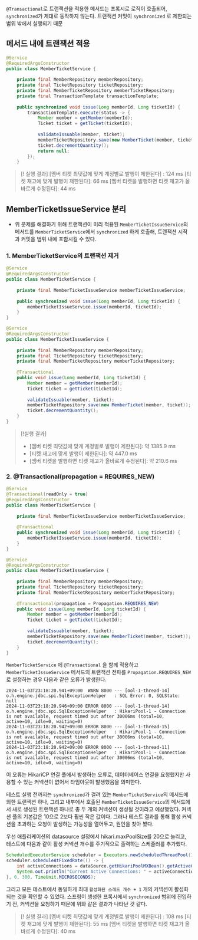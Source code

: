 
`@Transactional`로 트랜잭션을 적용한 메서드는 프록시로 로직이 호출되어, `synchronized`가 제대로 동작하지 않는다.
트랜잭션 커밋이 `synchronized` 로 제한되는 범위 밖에서 실행되기 때문

## 메서드 내에 트랜잭션 적용

```java
@Service  
@RequiredArgsConstructor  
public class MemberTicketService {  
  
    private final MemberRepository memberRepository;  
    private final TicketRepository ticketRepository;  
    private final MemberTicketRepository memberTicketRepository;  
    private final TransactionTemplate transactionTemplate;  
  
    public synchronized void issue(Long memberId, Long ticketId) {  
        transactionTemplate.execute(status -> {  
            Member member = getMember(memberId);  
            Ticket ticket = getTicket(ticketId);  
  
            validateIssuable(member, ticket);  
            memberTicketRepository.save(new MemberTicket(member, ticket));  
            ticket.decrementQuantity();  
            return null;  
        });  
    }
```

>[! 실행 결과]
>[멤버 티켓 최댓값에 맞게 계정별로 발행이 제한된다] : 124 ms
> [티켓 재고에 맞게 발행이 제한된다]: 66 ms
> [멤버 티켓을 발행하면 티켓 재고가 올바르게 수정된다]: 44 ms

## MemberTicketIssueService 분리

- 위 문제를 해결하기 위해 트랜잭션이 미리 적용된 `MemberTicketIssueService`의 메서드를 `MemberTicketService`에서 `synchronized` 하게 호출해, 트랜잭션 시작과 커밋을 범위 내에 포함시킬 수 있다.

### 1. MemberTicketService의 트랜잭션 제거

```java
@Service  
@RequiredArgsConstructor  
public class MemberTicketService {  
  
    private final MemberTicketIssueService memberTicketIssueService;  
  
    public synchronized void issue(Long memberId, Long ticketId) {  
        memberTicketIssueService.issue(memberId, ticketId);  
    }  
}
```

```java
@Service  
@RequiredArgsConstructor  
public class MemberTicketIssueService {  
  
    private final MemberRepository memberRepository;  
    private final TicketRepository ticketRepository;  
    private final MemberTicketRepository memberTicketRepository;  
  
    @Transactional  
    public void issue(Long memberId, Long ticketId) {  
        Member member = getMember(memberId);  
        Ticket ticket = getTicket(ticketId);  
  
        validateIssuable(member, ticket);  
        memberTicketRepository.save(new MemberTicket(member, ticket));  
        ticket.decrementQuantity();  
    }
}
```

> [!실행 결과]
>
> - [멤버 티켓 최댓값에 맞게 계정별로 발행이 제한된다]: 약 1385.9 ms
> - [티켓 재고에 맞게 발행이 제한된다]: 약 447.0 ms
> - [멤버 티켓을 발행하면 티켓 재고가 올바르게 수정된다]: 약 210.6 ms
>

### 2. @Transactional(propagation = REQUIRES_NEW)

```java
@Service  
@Transactional(readOnly = true)  
@RequiredArgsConstructor  
public class MemberTicketService {  
  
    private final MemberTicketIssueService memberTicketIssueService;  
  
    @Transactional  
    public synchronized void issue(Long memberId, Long ticketId) {  
        memberTicketIssueService.issue(memberId, ticketId);  
    }  
}
```

```java
@Service  
@RequiredArgsConstructor  
public class MemberTicketIssueService {  
  
    private final MemberRepository memberRepository;  
    private final TicketRepository ticketRepository;  
    private final MemberTicketRepository memberTicketRepository;  
  
    @Transactional(propagation = Propagation.REQUIRES_NEW)  
    public void issue(Long memberId, Long ticketId) {  
        Member member = getMember(memberId);  
        Ticket ticket = getTicket(ticketId);  
  
        validateIssuable(member, ticket);  
        memberTicketRepository.save(new MemberTicket(member, ticket));  
        ticket.decrementQuantity();  
    }
}
```

`MemberTicketService` 에  `@Transactional` 을 함께 적용하고 `MemberTicketIssueService`  메서드의 트랜잭션 전파를 `Propagation.REQUIRES_NEW`로 설정하는 경우 다음과 같은 오류가 발생한다.

```
2024-11-03T23:18:20.941+09:00  WARN 8000 --- [ool-1-thread-14] o.h.engine.jdbc.spi.SqlExceptionHelper   : SQL Error: 0, SQLState: null
2024-11-03T23:18:20.946+09:00 ERROR 8000 --- [ool-1-thread-14] o.h.engine.jdbc.spi.SqlExceptionHelper   : HikariPool-1 - Connection is not available, request timed out after 30006ms (total=10, active=10, idle=0, waiting=0)
2024-11-03T23:18:20.942+09:00 ERROR 8000 --- [ool-1-thread-15] o.h.engine.jdbc.spi.SqlExceptionHelper   : HikariPool-1 - Connection is not available, request timed out after 30006ms (total=10, active=10, idle=0, waiting=0)
2024-11-03T23:18:20.942+09:00 ERROR 8000 --- [ool-1-thread-11] o.h.engine.jdbc.spi.SqlExceptionHelper   : HikariPool-1 - Connection is not available, request timed out after 30006ms (total=10, active=10, idle=0, waiting=0)
```

이 오류는 HikariCP 연결 풀에서 발생하는 오류로, 데이터베이스 연결을 요청했지만 사용할 수 있는 커넥션이 없어서 타임아웃이 발생했음을 의미한다.

테스트 실행 전까지는 `synchronized`가 걸려 있는 `MemberTicketService`의 메서드에 의한 트랜잭션 하나, 그리고 내부에서 호출된 `MemberTicketIssueService`의 메서드에서 새로 생성된 트랜잭션 하나로 총 두 개의 커넥션이 생성될 것이라고 예상했었다. 커넥션 풀의 기본값은 10으로 2보다 훨씬 작은 값이다. 그러나 테스트 결과를 통해 활성 커넥션을 초과하는 요청이 발생하는 가능성을 열어두고, 원인을 찾아 봤다.

우선 애플리케이션의 datasource 설정에서 hikari.maxPoolSize를 20으로 늘리고, 테스트에 다음과 같이 활성 커넥션 개수를 주기적으로 출력하는 스케줄러를 추가했다.

```java
ScheduledExecutorService scheduler = Executors.newScheduledThreadPool(1);  
scheduler.scheduleAtFixedRate(() -> {  
    int activeConnections = dataSource.getHikariPoolMXBean().getActiveConnections();  
    System.out.println("Current Active Connections: " + activeConnections);  
}, 0, 300, TimeUnit.MICROSECONDS);
```

그리고 모든 테스트에서 동일하게 최대 `활성화된 스레드 개수 + 1` 개의 커넥션이 활성화되는 것을 확인할 수 있었다. 스프링이 생성한 프록시에서 `synchronized` 범위에 진입하기 전, 커넥션을 요청하기 때문에 위와 같은 결과가 나타난 것 같다.

> [! 실행 결과]
> [멤버 티켓 최댓값에 맞게 계정별로 발행이 제한된다] : 108 ms
> [티켓 재고에 맞게 발행이 제한된다]: 55 ms
> [멤버 티켓을 발행하면 티켓 재고가 올바르게 수정된다]: 40 ms

